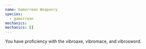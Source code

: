 ```yaml
---
name: Gamorrean Weaponry
species:
  - gamorrean
mechanics:
mechanics: []
---
```

You have proficiency with the vibroaxe, vibromace, and vibrosword.
